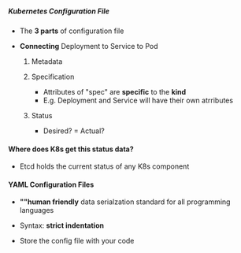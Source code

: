 ##### Kubernetes Configuration File

* The **3 parts** of configuration file
* **Connecting** Deployment to Service to Pod

    1) Metadata
    2) Specification
        - Attributes of "spec" are **specific** to the **kind**
        - E.g. Deployment and Service will have their own atrributes

    3) Status
        - Desired? = Actual?


#### Where does K8s get this status data?

* Etcd holds the current status of any K8s component


#### YAML Configuration Files

- **""human friendly** data serialzation standard for all programming languages

- Syntax: **strict indentation**

- Store the config file with your code